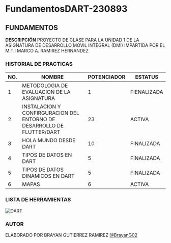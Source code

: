 # FundamentosDART-230893

FUNDAMENTOS 
---

**DESCRIPCIÓN**
PROYECTO DE CLASE PARA LA UNIDAD 1 DE LA ASIGNATURA DE DESARROLLO MOVIL INTEGRAL (DMI) IMPARTIDA POR EL M.T.I MARCO A. RAMIREZ HERNANDEZ

### HISTORIAL DE PRACTICAS
|NO.|NOMBRE|POTENCIADOR|ESTATUS|
|--|--|--|--|
|1|METODOLOGIA DE EVALUACION DE LA ASIGNATURA|1|FIENALIZADA
|2|INSTALACION Y CONFIRGURACION DEL ENTORNO DE DESARROLLO DE FLUTTER/DART|23|ACTIVA|
|3|HOLA MUNDO DESDE DART|10|FINALIZADA|
|4|TIPOS DE DATOS EN DART|5|FINALIZADA|
|5|TIPOS DE DATOS DINAMICOS EN DART|5|FINALIZADA|
|6|MAPAS|6|ACTIVA|


### LISTA DE HERRAMIENTAS
![DART](https://img.shields.io/badge/Dart-0175c2?style=for-the-badge&logo=dart&logoColor=white)

### AUTOR
ELABORADO POR BRAYAN GUTIERREZ RAMIREZ [@BrayanG02](https://github.com/BrayanG02)
